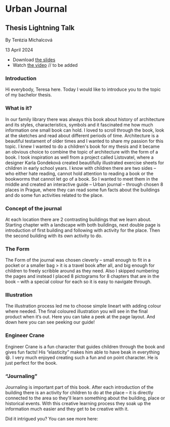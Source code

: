 # Urban Journal

## Thesis Lightning Talk

By Terézia Michalcová

13 April 2024

- Download [the slides](Thesis.pdf)
- Watch [the video]() // to be added


### Introduction

Hi everybody, Teresa here. Today I would like to introduce you to the topic of my bachelor thesis.

### What is it?

In our family library there was always this book about history of architecture and its styles, characteristics, symbols and it fascinated me how much information one small book can hold. I loved to scroll through the book, look at the sketches and read about different periods of time. Architecture is a beautiful testament of older times and I wanted to share my passion for this topic.
I knew I wanted to do a children's book for my thesis and it became an obvious choice to combine the topic of architecture with the form of a book. 
I took inspiration as well from a project called Listovatel, where a designer Karla Gondeková created beautifully illustrated exercise sheets for children in early school years. 
I know with children there are two sides – who either hate reading, cannot hold attention to reading a book or the bookworms that cannot let go of a book. So I wanted to meet them in the middle and created an interactive guide – Urban journal – through chosen 8 places in Prague, where they can read some fun facts about the buildings and do some fun activities related to the place.

### Concept of the journal

At each location there are 2 contrasting buildings that we learn about. Starting chapter with a landscape with both buildings, next double page is introduction of first building and following with activity for the place. Then the second building with its own activity to do.

### The Form

The Form of the journal was chosen cleverly – small enough to fit in a pocket or a smaller bag > it is a travel book after all, and big enough for children to freely scribble around as they need. Also I skipped numbering the pages and instead I placed 8 pictograms for 8 chapters that are in the book – with a special colour for each so it is easy to navigate through.

### Illustration

The illustration process led me to choose simple lineart with adding colour where needed. The final coloured illustration you will see in the final product when it‘s out. Here you can take a peek at the page layout. And down here you can see peeking our guide!

### Engineer Crane

Engineer Crane is a fun character that guides children through the book and gives fun facts! His “elasticity” makes him able to have beak in everything 😆.  I very much enjoyed creating such a fun and on point character. He is just perfect for the book.

### “Journaling”

Journaling is important part of this book. After each introduction of the building there is an activity for children to do at the place – it is directly connected to the area so they'll learn something about the building, place or historical events. With this creative learning process they soak up the information much easier and they get to be creative with it. 

Did it intrigued you? You can see more here: